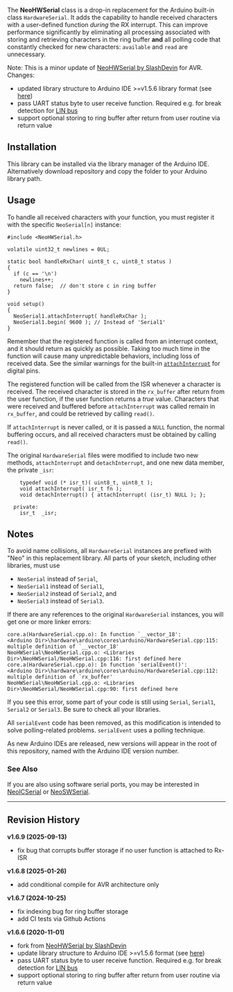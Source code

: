 The **NeoHWSerial** class is a drop-in replacement for the Arduino built-in class `HardwareSerial`. It adds the capability to handle received characters with a user-defined function *during* the RX interrupt. This can improve performance significantly by eliminating all processing associated with storing and retrieving characters in the ring buffer **and** all polling code that constantly checked for new characters: `available` and `read` are unnecessary.

Note: This is a minor update of [NeoHWSerial by SlashDevin](https://github.com/SlashDevin/NeoHWSerial) for AVR. Changes:
  - updated library structure to Arduino IDE >=v1.5.6 library format (see [here](https://arduino.github.io/arduino-cli/latest/library-specification/))
  - pass UART status byte to user receive function. Required e.g. for break detection for [LIN bus](https://en.wikipedia.org/wiki/Local_Interconnect_Network)
  - support optional storing to ring buffer after return from user routine via return value


## Installation

This library can be installed via the library manager of the Arduino IDE. Alternatively download repository and copy the folder to your Arduino library path. 


## Usage

To handle all received characters with your function, you must register it with the specific `NeoSerial[n]` instance:

    #include <NeoHWSerial.h>

    volatile uint32_t newlines = 0UL;

    static bool handleRxChar( uint8_t c, uint8_t status )
    {
      if (c == '\n')
        newlines++;
      return false;  // don't store c in ring buffer
    }

    void setup()
    {
      NeoSerial1.attachInterrupt( handleRxChar );
      NeoSerial1.begin( 9600 ); // Instead of 'Serial1'
    }

Remember that the registered function is called from an interrupt context, and it should return as quickly as possible.  Taking too much time in the function will cause many unpredictable behaviors, including loss of received data.  See the similar warnings for the built-in [`attachInterrupt`](https://www.arduino.cc/en/Reference/AttachInterrupt) for digital pins.

The registered function will be called from the ISR whenever a character is received.  The received character is stored in the `rx_buffer` after return from the user function, if the user function returns a _true_ value.  Characters that were received and buffered before `attachInterrupt` was called remain in `rx_buffer`, and could be retrieved by calling `read()`.

If `attachInterrupt` is never called, or it is passed a `NULL` function, the normal buffering occurs, and all received characters must be obtained by calling `read()`.

The original `HardwareSerial` files were modified to include two new methods, `attachInterrupt` and `detachInterrupt`, and one new data member, the private `_isr`:

```
    typedef void (* isr_t)( uint8_t, uint8_t );
    void attachInterrupt( isr_t fn );
    void detachInterrupt() { attachInterrupt( (isr_t) NULL ); };

  private:
    isr_t  _isr;
```

## Notes

To avoid name collisions, all `HardwareSerial` instances are prefixed with "Neo" in this replacement library.  All parts of your sketch, including other libraries, must use

*  `NeoSerial` instead of `Serial`,
*  `NeoSerial1` instead of `Serial1`,
*  `NeoSerial2` instead of `Serial2`, and
*  `NeoSerial3` instead of `Serial3`.

If there are any references to the original `HardwareSerial` instances, you will get one or more linker errors:

    core.a(HardwareSerial.cpp.o): In function `__vector_18':
    <Arduino Dir>\hardware\arduino\cores\arduino/HardwareSerial.cpp:115: multiple definition of `__vector_18'
    NeoHWSerial\NeoHWSerial.cpp.o: <Libraries Dir>\NeoHWSerial/NeoHWSerial.cpp:116: first defined here
    core.a(HardwareSerial.cpp.o): In function `serialEvent()':
    <Arduino Dir>\hardware\arduino\cores\arduino/HardwareSerial.cpp:112: multiple definition of `rx_buffer'
    NeoHWSerial\NeoHWSerial.cpp.o: <Libraries Dir>\NeoHWSerial/NeoHWSerial.cpp:90: first defined here

If you see this error, some part of your code is still using `Serial`, `Serial1`, `Serial2` or `Serial3`.  Be sure to check all your libraries.

All `serialEvent` code has been removed, as this modification is intended to solve polling-related problems.  `serialEvent` uses a polling technique.

As new Arduino IDEs are released, new versions will appear in the root of this repository, named with the Arduino IDE version number.

### See Also

If you are also using software serial ports, you may be interested in [NeoICSerial](https://github.com/SlashDevin/NeoICSerial) or [NeoSWSerial](https://github.com/SlashDevin/NeoSWSerial).


----------------

Revision History
----------------

**v1.6.9 (2025-09-13)**
  - fix bug that corrupts buffer storage if no user function is attached to Rx-ISR

**v1.6.8 (2025-01-26)**
  - add conditional compile for AVR architecture only

**v1.6.7 (2024-10-25)**
  - fix indexing bug for ring buffer storage
  - add CI tests via Github Actions
  
**v1.6.6 (2020-11-01)**
  - fork from [NeoHWSerial by SlashDevin](https://github.com/SlashDevin/NeoHWSerial)
  - update library structure to Arduino IDE >=v1.5.6 format (see [here](https://arduino.github.io/arduino-cli/latest/library-specification/))
  - pass UART status byte to user receive function. Required e.g. for break detection for [LIN bus](https://en.wikipedia.org/wiki/Local_Interconnect_Network)
  - support optional storing to ring buffer after return from user routine via return value
